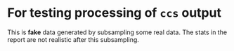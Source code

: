 # For testing processing of ``ccs`` output
This is **fake** data generated by subsampling some real data.
The stats in the report are not realistic after this subsampling.

